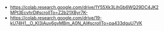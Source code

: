 - https://colab.research.google.com/drive/1Y55Xk3LjhGb6WQ29DC4JK2MPt3EcvhrD#scrollTo=Z2b21XByr7K-
- https://colab.research.google.com/drive/19-kU74H1__O_KI3iAuv6gvMBm_A0N_AI#scrollTo=pa433dguU7VK
